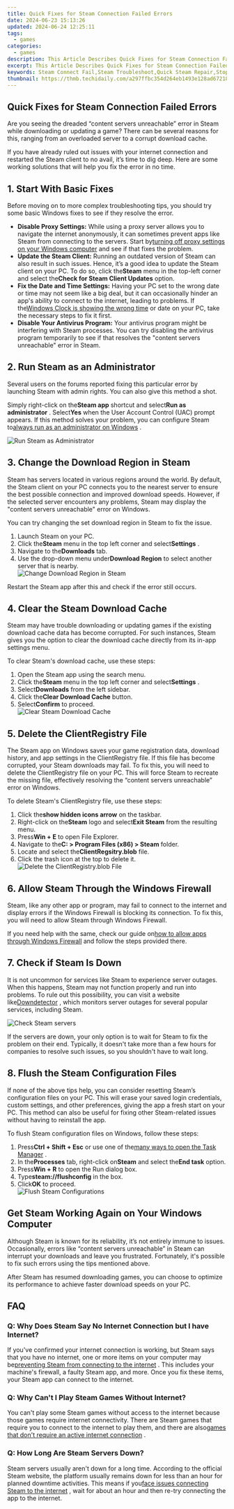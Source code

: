 ```yaml
---
title: Quick Fixes for Steam Connection Failed Errors
date: 2024-06-23 15:13:26
updated: 2024-06-24 12:25:11
tags:
  - games
categories:
  - games
description: This Article Describes Quick Fixes for Steam Connection Failed Errors
excerpt: This Article Describes Quick Fixes for Steam Connection Failed Errors
keywords: Steam Connect Fail,Steam Troubleshoot,Quick Steam Repair,Stop Steam Error,Fix Steam Connection,Resolve Steam Glitch,Correct Steam Issue
thumbnail: https://thmb.techidaily.com/a297ffbc354d264eb1493e128ad67218845cfbc005c6762fe341027fca06ba6f.jpg
---
```


## Quick Fixes for Steam Connection Failed Errors

 Are you seeing the dreaded “content servers unreachable” error in Steam while downloading or updating a game? There can be several reasons for this, ranging from an overloaded server to a corrupt download cache.

 If you have already ruled out issues with your internet connection and restarted the Steam client to no avail, it’s time to dig deep. Here are some working solutions that will help you fix the error in no time.

## 1\. Start With Basic Fixes

 Before moving on to more complex troubleshooting tips, you should try some basic Windows fixes to see if they resolve the error.

* **Disable Proxy Settings:** While using a proxy server allows you to navigate the internet anonymously, it can sometimes prevent apps like Steam from connecting to the servers. Start by[turning off proxy settings on your Windows computer](https://www.makeuseof.com/windows-11-disable-proxy/) and see if that fixes the problem.
* **Update the Steam Client:** Running an outdated version of Steam can also result in such issues. Hence, it’s a good idea to update the Steam client on your PC. To do so, click the**Steam** menu in the top-left corner and select the**Check for Steam Client Updates** option.
* **Fix the Date and Time Settings:** Having your PC set to the wrong date or time may not seem like a big deal, but it can occasionally hinder an app's ability to connect to the internet, leading to problems. If the[Windows Clock is showing the wrong time](https://www.makeuseof.com/tag/3-reasons-windows-computer-loses-time-date/) or date on your PC, take the necessary steps to fix it first.
* **Disable Your Antivirus Program:** Your antivirus program might be interfering with Steam processes. You can try disabling the antivirus program temporarily to see if that resolves the "content servers unreachable" error in Steam.

## 2\. Run Steam as an Administrator

 Several users on the forums reported fixing this particular error by launching Steam with admin rights. You can also give this method a shot.

 Simply right-click on the**Steam app** shortcut and select**Run as administrator** . Select**Yes** when the User Account Control (UAC) prompt appears. If this method solves your problem, you can configure Steam to[always run as an administrator on Windows](https://www.makeuseof.com/tag/always-run-apps-administrator-windows/) .

![Run Steam as Administrator](https://static1.makeuseofimages.com/wordpress/wp-content/uploads/2023/03/run-steam-as-administrator.jpg)

## 3\. Change the Download Region in Steam

 Steam has servers located in various regions around the world. By default, the Steam client on your PC connects you to the nearest server to ensure the best possible connection and improved download speeds. However, if the selected server encounters any problems, Steam may display the "content servers unreachable" error on Windows.

 You can try changing the set download region in Steam to fix the issue.

1. Launch Steam on your PC.
2. Click the**Steam** menu in the top left corner and select**Settings** .
3. Navigate to the**Downloads** tab.
4. Use the drop-down menu under**Download Region** to select another server that is nearby.  
![Change Download Region in Steam](https://static1.makeuseofimages.com/wordpress/wp-content/uploads/2023/03/change-download-region-in-steam.jpg)

Restart the Steam app after this and check if the error still occurs.

## 4\. Clear the Steam Download Cache

 Steam may have trouble downloading or updating games if the existing download cache data has become corrupted. For such instances, Steam gives you the option to clear the download cache directly from its in-app settings menu.

To clear Steam's download cache, use these steps:

1. Open the Steam app using the search menu.
2. Click the**Steam** menu in the top left corner and select**Settings** .
3. Select**Downloads** from the left sidebar.
4. Click the**Clear Download Cache** button.
5. Select**Confirm** to proceed.  
![Clear Steam Download Cache](https://static1.makeuseofimages.com/wordpress/wp-content/uploads/2023/03/clear-steam-download-cache.jpg)

## 5\. Delete the ClientRegistry File

 The Steam app on Windows saves your game registration data, download history, and app settings in the ClientRegistry file. If this file has become corrupted, your Steam downloads may fail. To fix this, you will need to delete the ClientRegistry file on your PC. This will force Steam to recreate the missing file, effectively resolving the “content servers unreachable” error on Windows.

To delete Steam's ClientRegistry file, use these steps:

1. Click the**show hidden icons arrow** on the taskbar.
2. Right-click on the**Steam** logo and select**Exit Steam** from the resulting menu.
3. Press**Win + E** to open File Explorer.
4. Navigate to the**C: > Program Files (x86) > Steam** folder.
5. Locate and select the**ClientRegsitry.blob** file.
6. Click the trash icon at the top to delete it.  
![Delete the ClientRegistry.blob File](https://static1.makeuseofimages.com/wordpress/wp-content/uploads/2023/07/delete-the-clientregistry-blob-file.jpg)

## 6\. Allow Steam Through the Windows Firewall

 Steam, like any other app or program, may fail to connect to the internet and display errors if the Windows Firewall is blocking its connection. To fix this, you will need to allow Steam through Windows Firewall.

 If you need help with the same, check our guide on[how to allow apps through Windows Firewall](https://www.makeuseof.com/how-to-allow-apps-windows-firewall/) and follow the steps provided there.

## 7\. Check if Steam Is Down

 It is not uncommon for services like Steam to experience server outages. When this happens, Steam may not function properly and run into problems. To rule out this possibility, you can visit a website like[Downdetector](https://downdetector.in/status/steam/) , which monitors server outages for several popular services, including Steam.

![Check Steam servers](https://static1.makeuseofimages.com/wordpress/wp-content/uploads/2023/05/steam-downdetector-1.jpg)

 If the servers are down, your only option is to wait for Steam to fix the problem on their end. Typically, it doesn't take more than a few hours for companies to resolve such issues, so you shouldn't have to wait long.

## 8\. Flush the Steam Configuration Files

 If none of the above tips help, you can consider resetting Steam’s configuration files on your PC. This will erase your saved login credentials, custom settings, and other preferences, giving the app a fresh start on your PC. This method can also be useful for fixing other Steam-related issues without having to reinstall the app.

To flush Steam configuration files on Windows, follow these steps:

1. Press**Ctrl + Shift + Esc** or use one of the[many ways to open the Task Manager](https://www.makeuseof.com/how-to-access-task-manager-on-windows-11/) .
2. In the**Processes** tab, right-click on**Steam** and select the**End task** option.
3. Press**Win + R** to open the Run dialog box.
4. Type**steam://flushconfig** in the box.
5. Click**OK** to proceed.  
![Flush Steam Configurations](https://static1.makeuseofimages.com/wordpress/wp-content/uploads/2023/06/flush-steam-configurations.jpg)

## Get Steam Working Again on Your Windows Computer

 Although Steam is known for its reliability, it’s not entirely immune to issues. Occasionally, errors like “content servers unreachable” in Steam can interrupt your downloads and leave you frustrated. Fortunately, it's possible to fix such errors using the tips mentioned above.

 After Steam has resumed downloading games, you can choose to optimize its performance to achieve faster download speeds on your PC.

## FAQ

### Q: Why Does Steam Say No Internet Connection but I have Internet?

 If you've confirmed your internet connection is working, but Steam says that you have no internet, one or more items on your computer may be[preventing Steam from connecting to the internet](https://www.makeuseof.com/steam-cant-connect-internet-windows/) . This includes your machine's firewall, a faulty Steam app, and more. Once you fix these items, your Steam app can connect to the internet.

### Q: Why Can't I Play Steam Games Without Internet?

 You can't play some Steam games without access to the internet because those games require internet connectivity. There are Steam games that require you to connect to the internet to play them, and there are also[games that don't require an active internet connection](https://www.makeuseof.com/how-to-use-steam-offline-mode/) .

### Q: How Long Are Steam Servers Down?

 Steam servers usually aren't down for a long time. According to the official Steam website, the platform usually remains down for less than an hour for planned downtime activities. This means if you[face issues connecting Steam to the internet](https://www.makeuseof.com/how-to-fix-could-not-connect-to-the-steam-network-windows/) , wait for about an hour and then re-try connecting the app to the internet.


<ins class="adsbygoogle"
     style="display:block"
     data-ad-format="autorelaxed"
     data-ad-client="ca-pub-7571918770474297"
     data-ad-slot="1223367746"></ins>



<ins class="adsbygoogle"
     style="display:block"
     data-ad-client="ca-pub-7571918770474297"
     data-ad-slot="8358498916"
     data-ad-format="auto"
     data-full-width-responsive="true"></ins>
